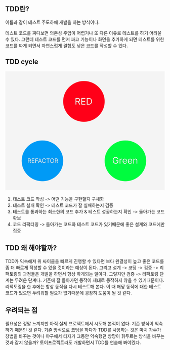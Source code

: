 ## TDD란?
이름과 같이 테스트 주도하에 개발을 하는 방식이다.

테스트 코드를 짜다보면 의존성 주입이 어렵거나 또 다른 이유로 테스트를 하기 어려울 수 있다.
그런데 테스트 코드를 먼저 짜고 기능이나 화면을 추가하게 되면 테스트를 위한 코드를 짜게 되면서 자연스럽게 결합도 낮은 코드를 작성할 수 있다.

## TDD cycle

![이미지](./images/TDD_Cycle.png) 

1. 테스트 코드 작성 -> 어떤 기능을 구현할지 구체화
2. 테스트 실패 확인 -> 테스트 코드가 잘 실패하는지 검증
3. 테스트를 통과하는 최소한의 코드 추가 & 테스트 성공하는지 확인 -> 돌아가는 코드 확보
4. 코드 리팩터링 -> 돌아가는 코드와 테스트 코드가 있기때문에 좋은 설계와 코드에만 집중

## TDD 왜 해야할까?
TDD가 익숙해져 위 싸이클을 빠르게 진행할 수 있다면 보다 완결성이 높고 좋은 코드를 좀 더 빠르게 작성할 수 있을 것이라는 예상이 된다. 그리고 설계 -> 코딩 -> 검증 -> 리팩토링의 과정들은 개발을 하면서 항상 하게되는 일이다. 그렇지만 검증 -> 리팩토링 단계는 두려운 단계다. 기존에 잘 돌아가던 동작이 제대로 동작하지 않을 수 있기때문이다. 리팩토링을 한 후에는 항상 동작을 다시 테스트해 본다. 이 때 해당 동작에 대한 테스트 코드가 있으면 두려워할 필요가 없기때문에 굉장히 도움이 될 것 같다.

## 우려되는 점
필요성은 정말 느끼지만 아직 실제 프로젝트에서 시도해 본적이 없다. 기존 방식이 익숙하기 때문인 것 같다. 기존 방식으로 코딩을 하다가 TDD를 사용하는 것은 마치 가수가 창법을 바꾸는 것이나 야구에서 타자가 그동안 익숙했던 방망이 휘두르는 방식을 바꾸는 것과 같지 않을까? 토이프로젝트라도 개발하면서 TDD를 연습해 봐야겠다.
